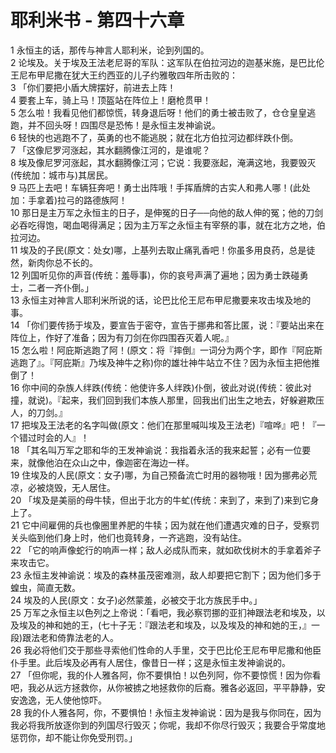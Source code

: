 # 耶利米书 - 第四十六章
  
 1 永恒主的话，那传与神言人耶利米，论到列国的。  
 2 论埃及。关于埃及王法老尼哥的军队：这军队在伯拉河边的迦基米施，是巴比伦王尼布甲尼撒在犹大王约西亚的儿子约雅敬四年所击败的：  
 3 「你们要把小盾大牌摆好，前进去上阵！  
 4 要套上车，骑上马！顶盔站在阵位上！磨枪贯甲！  
 5 怎么啦！我看见他们都惊慌，转身退后呀！他们的勇士被击败了，仓仓皇皇逃跑，并不回头呀！四围尽是恐怖！是永恒主发神谕说。  
 6 轻快的也逃跑不了，英勇的也不能逃脱；就在北方伯拉河边都绊跌仆倒。  
 7 「这像尼罗河涨起，其水翻腾像江河的，是谁呢？  
 8 埃及像尼罗河涨起，其水翻腾像江河；它说：我要涨起，淹满这地，我要毁灭(传统加：城市与)其居民。  
 9 马匹上去吧！车辆狂奔吧！勇士出阵哦！手挥盾牌的古实人和弗人哪！(此处加：手拿着)拉弓的路德族阿！  
 10 那日是主万军之永恒主的日子，是伸冤的日子──向他的敌人伸的冤；他的刀剑必吞吃得饱，喝血喝得满足；因为主万军之永恒主有宰祭的事，就在北方之地，伯拉河边。  
 11 埃及的子民(原文：处女)哪，上基列去取止痛乳香吧！你虽多用良药，总是徒然，新肉你总不长的。  
 12 列国听见你的声音(传统：羞辱事)，你的哀号声满了遍地；因为勇士跌碰勇士，二者一齐仆倒。」  
 13 永恒主对神言人耶利米所说的话，论巴比伦王尼布甲尼撒要来攻击埃及地的事。  
 14 「你们要传扬于埃及，要宣告于密夺，宣告于挪弗和答比匿，说：『要站出来在阵位上，作好了准备；因为有刀剑在你四围吞灭着人呢。』  
 15 怎么啦！阿庇斯逃跑了阿！(原文：将『摔倒』一词分为两个字，即作『阿庇斯逃跑了』。『阿庇斯』乃埃及神牛之称)你的雄壮神牛站立不住？因为永恒主把他推倒了！  
 16 你中间的杂族人绊跌(传统：他使许多人绊跌)仆倒，彼此对说(传统：彼此对撞，就说)。『起来，我们回到我们本族人那里，回我出们出生之地去，好躲避欺压人，的刀剑。』  
 17 把埃及王法老的名字叫做(原文：他们在那里喊叫埃及王法老)『喧哗』吧！『一个错过时会的人』！  
 18 「其名叫万军之耶和华的王发神谕说：我指着永活的我来起誓；必有一位要来，就像他泊在众山之中，像迦密在海边一样。  
 19 住埃及的人民(原文：女子)哪，为自己预备流亡时用的器物哦！因为挪弗必荒凉，必被烧毁，无人居住。  
 20 「埃及是美丽的母牛犊，但出于北方的牛虻(传统：来到了，来到了)来到它身上了。  
 21 它中间雇佣的兵也像圈里养肥的牛犊；因为就在他们遭遇灾难的日子，受察罚关头临到他们身上时，他们也竟转身，一齐逃跑，没有站住。  
 22 「它的响声像蛇行的响声一样；敌人必成队而来，就如砍伐树木的手拿着斧子来攻击它。  
 23 永恒主发神谕说：埃及的森林虽茂密难测，敌人却要把它割下；因为他们多于蝗虫，简直无数。  
 24 埃及的人民(原文：女子)必然蒙羞，必被交于北方族民手中。」  
 25 万军之永恒主以色列之上帝说：「看吧，我必察罚挪的亚扪神跟法老和埃及，以及埃及的神和她的王，(七十子无：『跟法老和埃及，以及埃及的神和她的王，』一段)跟法老和倚靠法老的人。  
 26 我必将他们交于那些寻索他们性命的人手里，交于巴比伦王尼布甲尼撒和他臣仆手里。此后埃及必再有人居住，像昔日一样；这是永恒主发神谕说的。  
 27 「但你呢，我的仆人雅各阿，你不要惧怕！以色列阿，你不要惊慌！因为你看吧，我必从远方拯救你，从你被掳之地拯救你的后裔。雅各必返回，平平静静，安安逸逸，无人使他惊吓。  
 28 我的仆人雅各阿，你，不要惧怕！永恒主发神谕说：因为是我与你同在，因为我必将我所放逐你到的列国尽行毁灭；你呢，我却不你尽行毁灭；我要合乎常度地惩罚你，却不能让你免受刑罚。」